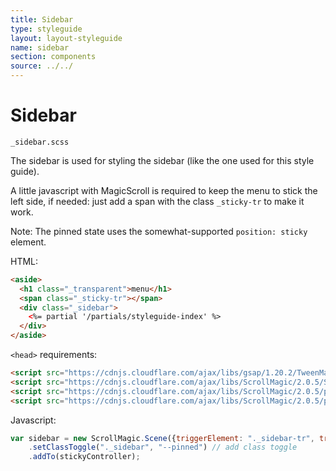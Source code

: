 ```yaml
---
title: Sidebar
type: styleguide
layout: layout-styleguide
name: sidebar
section: components
source: ../../
---
```



<main markdown="1">

# Sidebar

`_sidebar.scss`

The sidebar is used for styling the sidebar (like the one used for this style guide).

A little javascript with MagicScroll is required to keep the menu to stick the left side, if needed: just add a span with the class `_sticky-tr` to make it work.

Note: The pinned state uses the somewhat-supported `position: sticky` element.

HTML:

~~~html
<aside>
  <h1 class="_transparent">menu</h1>
  <span class="_sticky-tr"></span>
  <div class="_sidebar">
    <%= partial '/partials/styleguide-index' %>
  </div>
</aside>
~~~

`<head>` requirements:

~~~html
<script src="https://cdnjs.cloudflare.com/ajax/libs/gsap/1.20.2/TweenMax.min.js"></script>
<script src="https://cdnjs.cloudflare.com/ajax/libs/ScrollMagic/2.0.5/ScrollMagic.js"></script>
<script src="https://cdnjs.cloudflare.com/ajax/libs/ScrollMagic/2.0.5/plugins/animation.gsap.js"></script>
<script src="https://cdnjs.cloudflare.com/ajax/libs/ScrollMagic/2.0.5/plugins/debug.addIndicators.js"></script>
~~~

Javascript:

~~~js
var sidebar = new ScrollMagic.Scene({triggerElement: "._sidebar-tr", triggerHook: "onLeave"})
    .setClassToggle("._sidebar", "--pinned") // add class toggle
    .addTo(stickyController);

~~~

</main>

